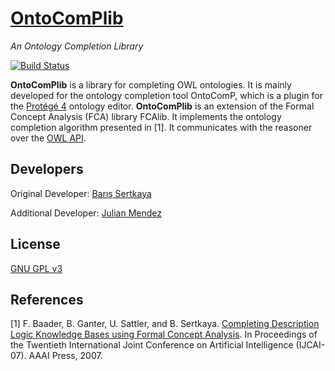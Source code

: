 # [OntoComPlib](https://julianmendez.github.io/ontocomplib/)

*An Ontology Completion Library*

[![Build Status](https://travis-ci.org/julianmendez/ontocomplib.png?branch=master)](https://travis-ci.org/julianmendez/ontocomplib)


**OntoComPlib** is a library for completing OWL ontologies. It is mainly developed for the ontology completion tool OntoComP, which is a plugin for the [Protégé 4](https://protege.stanford.edu/) ontology editor. **OntoComPlib** is an extension of the Formal Concept Analysis (FCA) library FCAlib. It implements the ontology completion algorithm presented in [1]. It communicates with the reasoner over the [OWL API](https://owlcs.github.io/owlapi/).


## Developers

Original Developer: [Barış Sertkaya](https://sites.google.com/site/sertkayabaris/)

Additional Developer: [Julian Mendez](https://julianmendez.github.io)


## License

[GNU GPL v3](https://www.gnu.org/licenses/gpl-3.0.txt)


## References

[1] F. Baader, B. Ganter, U. Sattler, and B. Sertkaya. [Completing Description Logic Knowledge Bases using Formal Concept Analysis](https://lat.inf.tu-dresden.de/research/papers/2007/BGSS-IJCAI07.pdf). In Proceedings of the Twentieth International Joint Conference on Artificial Intelligence (IJCAI-07). AAAI Press, 2007.



